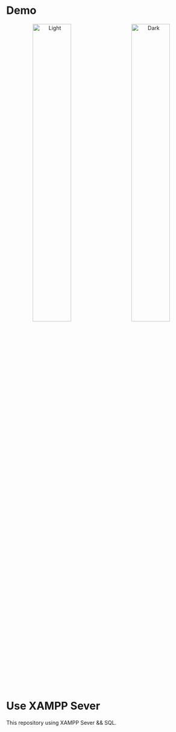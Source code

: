 # Demo

<p align="center">
  <img alt="Light" src="https://j.gifs.com/WPK0Zv.gif" width="45%" width="45%">
&nbsp; &nbsp; &nbsp; &nbsp;
  <img alt="Dark" src="https://j.gifs.com/jYgKxl.gif" width="45%" width="45%">
</p>

# Use XAMPP Sever
This repository using XAMPP Sever && SQL. 


